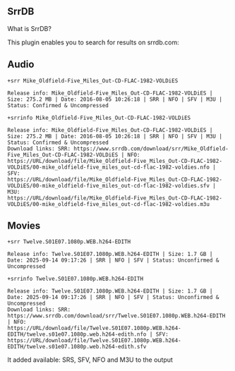 ## SrrDB

What is SrrDB?

This plugin enables you to search for results on srrdb.com:

## Audio

`+srr Mike_Oldfield-Five_Miles_Out-CD-FLAC-1982-VOLDiES`

```
Release info: Mike_Oldfield-Five_Miles_Out-CD-FLAC-1982-VOLDiES | Size: 275.2 MB | Date: 2016-08-05 10:26:18 | SRR | NFO | SFV | M3U | Status: Confirmed & Uncompressed
```

`+srrinfo Mike_Oldfield-Five_Miles_Out-CD-FLAC-1982-VOLDiES`

```
Release info: Mike_Oldfield-Five_Miles_Out-CD-FLAC-1982-VOLDiES | Size: 275.2 MB | Date: 2016-08-05 10:26:18 | SRR | NFO | SFV | M3U | Status: Confirmed & Uncompressed
Download links: SRR: https://www.srrdb.com/download/srr/Mike_Oldfield-Five_Miles_Out-CD-FLAC-1982-VOLDiES | NFO:
https://URL/download/file/Mike_Oldfield-Five_Miles_Out-CD-FLAC-1982-VOLDiES/00-mike_oldfield-five_miles_out-cd-flac-1982-voldies.nfo | SFV:
https://URL/download/file/Mike_Oldfield-Five_Miles_Out-CD-FLAC-1982-VOLDiES/00-mike_oldfield-five_miles_out-cd-flac-1982-voldies.sfv | M3U:
https://URL/download/file/Mike_Oldfield-Five_Miles_Out-CD-FLAC-1982-VOLDiES/00-mike_oldfield-five_miles_out-cd-flac-1982-voldies.m3u
```

## Movies

`+srr Twelve.S01E07.1080p.WEB.h264-EDITH`

```
Release info: Twelve.S01E07.1080p.WEB.h264-EDITH | Size: 1.7 GB | Date: 2025-09-14 09:17:26 | SRR | NFO | SFV | Status: Unconfirmed & Uncompressed
```

`+srrinfo Twelve.S01E07.1080p.WEB.h264-EDITH`

```
Release info: Twelve.S01E07.1080p.WEB.h264-EDITH | Size: 1.7 GB | Date: 2025-09-14 09:17:26 | SRR | NFO | SFV | Status: Unconfirmed & Uncompressed
Download links: SRR: https://www.srrdb.com/download/srr/Twelve.S01E07.1080p.WEB.h264-EDITH | NFO:
https://URL/download/file/Twelve.S01E07.1080p.WEB.h264-EDITH/twelve.s01e07.1080p.web.h264-edith.nfo | SFV:
https://URL/download/file/Twelve.S01E07.1080p.WEB.h264-EDITH/twelve.s01e07.1080p.web.h264-edith.sfv
```

It added available: SRS, SFV, NFO and M3U to the output

